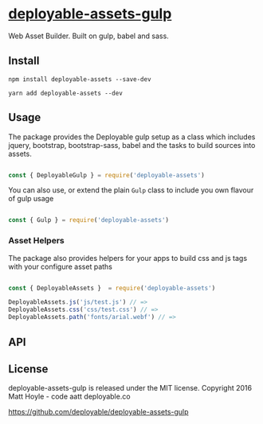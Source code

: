 # [deployable-assets-gulp](https://github.com/deployable/deployable-assets-gulp)

Web Asset Builder. Built on  gulp, babel and sass.

## Install
 
    npm install deployable-assets --save-dev

    yarn add deployable-assets --dev

## Usage

The package provides the Deployable gulp setup as a class which includes jquery, bootstrap, bootstrap-sass, babel
and the tasks to build sources into assets. 

```javascript

const { DeployableGulp } = require('deployable-assets')

```

You can also use, or extend the plain `Gulp` class to include you own flavour of  gulp usage

```javascript

const { Gulp } = require('deployable-assets')

```

### Asset Helpers

The package also provides helpers for your apps to build css and js tags with your configure asset paths

```javascript

const { DeployableAssets }  = require('deployable-assets')

DeployableAssets.js('js/test.js') // => 
DeployableAssets.css('css/test.css') // =>
DeployableAssets.path('fonts/arial.webf') // => 

```

## API

## License

deployable-assets-gulp is released under the MIT license.
Copyright 2016 Matt Hoyle - code aatt deployable.co

https://github.com/deployable/deployable-assets-gulp

